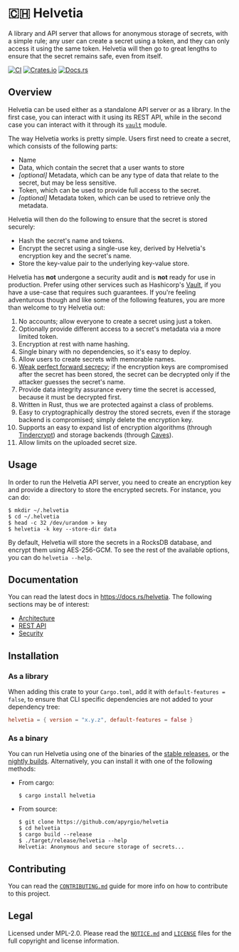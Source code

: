 # 🇨🇭 Helvetia

A library and API server that allows for anonymous storage of secrets, with a
simple rule; any user can create a secret using a token, and they can only
access it using the same token. Helvetia will then go to great lengths to ensure
that the secret remains safe, even from itself.

[![CI](https://github.com/apyrgio/helvetia/workflows/CI/badge.svg?branch=master&event=schedule)](https://github.com/apyrgio/helvetia/actions?query=event%3Aschedule+branch%3Amaster)
[![Crates.io](https://img.shields.io/crates/v/helvetia.svg)](https://crates.io/crates/helvetia)
[![Docs.rs](https://docs.rs/helvetia/badge.svg)](https://docs.rs/helvetia)

## Overview

Helvetia can be used either as a standalone API server or as a library. In the
first case, you can interact with it using its REST API, while in the second
case you can interact with it through its [`vault`] module.

The way Helvetia works is pretty simple. Users first need to create a secret,
which consists of the following parts:

* Name
* Data, which contain the secret that a user wants to store
* _[optional]_ Metadata, which can be any type of data that relate to the secret,
  but may be less sensitive.
* Token, which can be used to provide full access to the secret.
* _[optional]_ Metadata token, which can be used to retrieve only the metadata.

Helvetia will then do the following to ensure that the secret is stored
securely:

* Hash the secret's name and tokens.
* Encrypt the secret using a single-use key, derived by Helvetia's encryption
  key and the secret's name.
* Store the key-value pair to the underlying key-value store.

Helvetia has **not** undergone a security audit and is **not** ready for use in
production. Prefer using other services such as Hashicorp's [Vault], if you
have a use-case that requires such guarantees. If you're feeling adventurous
though and like some of the following features, you are more than welcome to try
Helvetia out:

1. No accounts; allow everyone to create a secret using just a token.
2. Optionally provide different access to a secret's metadata via a more limited
   token.
3. Encryption at rest with name hashing.
4. Single binary with no dependencies, so it's easy to deploy.
5. Allow users to create secrets with memorable names.
6. [Weak perfect forward secrecy]; if the encryption keys are compromised after
   the secret has been stored, the secret can be decrypted only if the attacker
   guesses the secret's name.
7. Provide data integrity assurance every time the secret is accessed, because
   it must be decrypted first.
8. Written in Rust, thus we are protected against a class of problems.
9. Easy to cryptographically destroy the stored secrets, even if the storage
   backend is compromised; simply delete the encryption key.
10. Supports an easy to expand list of encryption algorithms (through
   [Tindercrypt]) and storage backends (through [Caves]).
11. Allow limits on the uploaded secret size.

## Usage

In order to run the Helvetia API server, you need to create an encryption key
and provide a directory to store the encrypted secrets. For instance, you can
do:

```console
$ mkdir ~/.helvetia
$ cd ~/.helvetia
$ head -c 32 /dev/urandom > key
$ helvetia -k key --store-dir data
```

By default, Helvetia will store the secrets in a RocksDB database, and encrypt
them using AES-256-GCM. To see the rest of the available options, you can do
`helvetia --help`.

## Documentation

You can read the latest docs in https://docs.rs/helvetia. The following sections
may be of interest:

* [Architecture]
* [REST API]
* [Security]

## Installation

### As a library

When adding this crate to your `Cargo.toml`, add it with `default-features =
false`, to ensure that CLI specific dependencies are not added to your
dependency tree:

```toml
helvetia = { version = "x.y.z", default-features = false }
```

### As a binary

You can run Helvetia using one of the binaries of the [stable releases], or
the [nightly builds]. Alternatively, you can install it with one of the
following methods:

* From cargo:

  ```
  $ cargo install helvetia
  ```

* From source:

  ```
  $ git clone https://github.com/apyrgio/helvetia
  $ cd helvetia
  $ cargo build --release
  $ ./target/release/helvetia --help
  Helvetia: Anonymous and secure storage of secrets...
  ```

## Contributing

You can read the [`CONTRIBUTING.md`] guide for more info on how to contribute to
this project.

## Legal

Licensed under MPL-2.0. Please read the [`NOTICE.md`] and [`LICENSE`] files for
the full copyright and license information.

[Vault]: https://www.vaultproject.io/
[`vault`]: https://docs.rs/helvetia/latest/helvetia/vault/
[Weak perfect forward secrecy]: https://en.wikipedia.org/wiki/Forward_secrecy#Weak_perfect_forward_secrecy
[Tindercrypt]: https://github.com/apyrgio/tindercrypt
[Caves]: https://github.com/apyrgio/caves
[docs]: https://docs.rs/helvetia/latest/helvetia
[REST API]: https://docs.rs/helvetia/latest/helvetia/api/index.html
[Architecture]: https://docs.rs/helvetia/latest/helvetia/#architecture
[Security]: https://docs.rs/helvetia/latest/helvetia/vault/struct.Vault.html
[stable releases]: https://github.com/apyrgio/helvetia/releases
[nightly builds]: https://github.com/apyrgio/helvetia/actions?query=event%3Aschedule+branch%3Amaster
[`CONTRIBUTING.md`]: CONTRIBUTING.md
[`NOTICE.md`]: NOTICE.md
[`LICENSE`]: LICENSE
